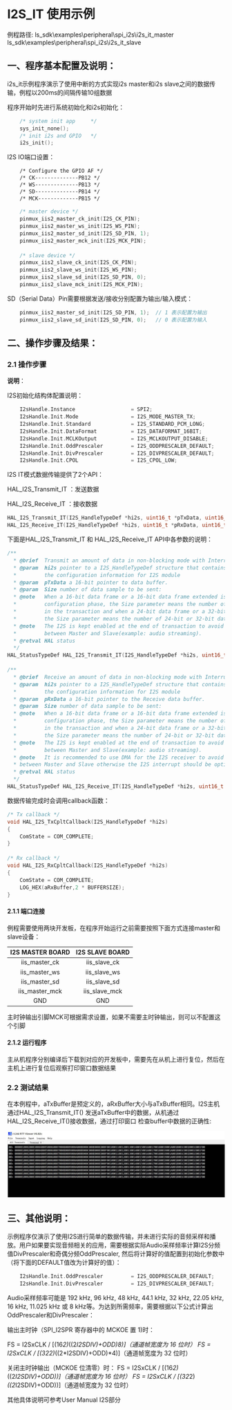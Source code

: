 # I2S_IT 使用示例

例程路径: ls_sdk\examples\peripheral\spi_i2s\i2s_it_master
         ls_sdk\examples\peripheral\spi_i2s\i2s_it_slave

## 一、程序基本配置及说明：

i2s_it示例程序演示了使用中断的方式实现i2s master和i2s slave之间的数据传输，例程以200ms的间隔传输10组数据

程序开始时先进行系统初始化和i2s初始化：

```c
    /* system init app     */
    sys_init_none();
    /* init i2s and GPIO   */
    i2s_init();
```

I2S IO端口设置：

        /* Configure the GPIO AF */
        /* CK--------------PB12 */	
        /* WS--------------PB13 */	
        /* SD--------------PB14 */	
        /* MCK-------------PB15 */

```C
    /* master device */
    pinmux_iis2_master_ck_init(I2S_CK_PIN);
    pinmux_iis2_master_ws_init(I2S_WS_PIN);
    pinmux_iis2_master_sd_init(I2S_SD_PIN, 1); 
    pinmux_iis2_master_mck_init(I2S_MCK_PIN);
 
    /* slave device */
    pinmux_iis2_slave_ck_init(I2S_CK_PIN);
    pinmux_iis2_slave_ws_init(I2S_WS_PIN);
    pinmux_iis2_slave_sd_init(I2S_SD_PIN, 0); 
    pinmux_iis2_slave_mck_init(I2S_MCK_PIN);
```
SD（Serial Data）Pin需要根据发送/接收分别配置为输出/输入模式：

```c
    pinmux_iis2_master_sd_init(I2S_SD_PIN, 1);  // 1 表示配置为输出
    pinmux_iis2_slave_sd_init(I2S_SD_PIN, 0);   // 0 表示配置为输入
```


## 二、操作步骤及结果：

### 2.1 操作步骤

**说明**：

I2S初始化结构体配置说明：

```C
    I2sHandle.Instance                  = SPI2;                         /*选择I2S Instance */
    I2sHandle.Init.Mode                 = I2S_MODE_MASTER_TX;           /*设置I2S模式，可选择（主机/从机）发送/接收*/
    I2sHandle.Init.Standard             = I2S_STANDARD_PCM_LONG;        /*设置音频数据通信协议标准 */
    I2sHandle.Init.DataFormat           = I2S_DATAFORMAT_16BIT;         /*设置数据格式 */
    I2sHandle.Init.MCLKOutput           = I2S_MCLKOUTPUT_DISABLE;       /*设置主时钟输出 */
    I2sHandle.Init.OddPrescaler         = I2S_ODDPRESCALER_DEFAULT;     /*设置I2S分频值 */
    I2sHandle.Init.DivPrescaler         = I2S_DIVPRESCALER_DEFAULT;     /*设置I2S奇偶分频 */
    I2sHandle.Init.CPOL                 = I2S_CPOL_LOW;                 /*设置时钟极性CPOL，可选高/低电平*/
```

I2S IT模式数据传输提供了2个API：

HAL_I2S_Transmit_IT ：发送数据

HAL_I2S_Receive_IT  ：接收数据


```c
HAL_I2S_Transmit_IT(I2S_HandleTypeDef *hi2s, uint16_t *pTxData, uint16_t Size)
HAL_I2S_Receive_IT(I2S_HandleTypeDef *hi2s, uint16_t *pRxData, uint16_t Size)

```

下面是HAL_I2S_Transmit_IT 和 HAL_I2S_Receive_IT API中各参数的说明：

``` C
/**
  * @brief  Transmit an amount of data in non-blocking mode with Interrupt
  * @param  hi2s pointer to a I2S_HandleTypeDef structure that contains
  *         the configuration information for I2S module
  * @param  pTxData a 16-bit pointer to data buffer.
  * @param  Size number of data sample to be sent:
  * @note   When a 16-bit data frame or a 16-bit data frame extended is selected during the I2S
  *         configuration phase, the Size parameter means the number of 16-bit data length
  *         in the transaction and when a 24-bit data frame or a 32-bit data frame is selected
  *         the Size parameter means the number of 24-bit or 32-bit data length.
  * @note   The I2S is kept enabled at the end of transaction to avoid the clock de-synchronization
  *         between Master and Slave(example: audio streaming).
  * @retval HAL status
  */
HAL_StatusTypeDef HAL_I2S_Transmit_IT(I2S_HandleTypeDef *hi2s, uint16_t *pTxData, uint16_t Size);

/**
  * @brief  Receive an amount of data in non-blocking mode with Interrupt
  * @param  hi2s pointer to a I2S_HandleTypeDef structure that contains
  *         the configuration information for I2S module
  * @param  pRxData a 16-bit pointer to the Receive data buffer.
  * @param  Size number of data sample to be sent:
  * @note   When a 16-bit data frame or a 16-bit data frame extended is selected during the I2S
  *         configuration phase, the Size parameter means the number of 16-bit data length
  *         in the transaction and when a 24-bit data frame or a 32-bit data frame is selected
  *         the Size parameter means the number of 24-bit or 32-bit data length.
  * @note   The I2S is kept enabled at the end of transaction to avoid the clock de-synchronization
  *         between Master and Slave(example: audio streaming).
  * @note   It is recommended to use DMA for the I2S receiver to avoid de-synchronization
  * between Master and Slave otherwise the I2S interrupt should be optimized.
  * @retval HAL status
  */
HAL_StatusTypeDef HAL_I2S_Receive_IT(I2S_HandleTypeDef *hi2s, uint16_t *pRxData, uint16_t Size);

```

数据传输完成时会调用callback函数：

```c
/* Tx callback */
void HAL_I2S_TxCpltCallback(I2S_HandleTypeDef *hi2s)
{
    ComState = COM_COMPLETE;
}

/* Rx callback */
void HAL_I2S_RxCpltCallback(I2S_HandleTypeDef *hi2s)
{
    ComState = COM_COMPLETE;
    LOG_HEX(aRxBuffer,2 * BUFFERSIZE);
}

```


#### 2.1.1 端口连接

例程需要使用两块开发板，在程序开始运行之前需要按照下面方式连接master和slave设备：

| I2S MASTER BOARD | I2S SLAVE BOARD |
| :--------------: | :-------------: |
|  iis_master_ck   |  iis_slave_ck   |
|  iis_master_ws   |  iis_slave_ws   |
|  iis_master_sd   |  iis_slave_sd   |
|  iis_master_mck  |  iis_slave_mck  |
|       GND        |       GND       |

主时钟输出引脚MCK可根据需求设置，如果不需要主时钟输出，则可以不配置这个引脚

#### 2.1.2  运行程序

主从机程序分别编译后下载到对应的开发板中，需要先在从机上进行复位，然后在主机上进行复位后观察打印窗口数据结果

### 2.2 测试结果

在本例程中，aTxBuffer是预定义的，aRxBuffer大小与aTxBuffer相同。I2S主机通过HAL_I2S_Transmit_IT() 发送aTxBuffer中的数据，从机通过HAL_I2S_Receive_IT()接收数据，通过打印窗口
检查buffer中数据的正确性:

![](../../../pics/i2s_it_rx.jpg)


## 三、其他说明：

示例程序仅演示了使用I2S进行简单的数据传输，并未进行实际的音频采样和播放。用户如果要实现音频相关的应用，需要根据实际Audio采样频率计算I2S分频值DivPrescaler和奇偶分频OddPrescaler,
然后将计算好的值配置到初始化参数中（将下面的DEFAULT值改为计算好的值）：
  
```C
    I2sHandle.Init.OddPrescaler         = I2S_ODDPRESCALER_DEFAULT;     
    I2sHandle.Init.DivPrescaler         = I2S_DIVPRESCALER_DEFAULT;   
```
Audio采样频率可能是 192 kHz, 96 kHz, 48 kHz, 44.1 kHz, 32 kHz, 
22.05 kHz, 16 kHz, 11.025 kHz 或 8 kHz等。为达到所需频率，需要根据以下公式计算出OddPrescaler和DivPrescaler：

输出主时钟（SPI_I2SPR 寄存器中的 MCKOE 置 1)时：

FS = I2SxCLK / [(16*2)*((2*I2SDIV)+ODD)*8)]（通道帧宽度为 16 位时）
FS = I2SxCLK / [(32*2)*((2*I2SDIV)+ODD)*4)]（通道帧宽度为 32 位时）

关闭主时钟输出（MCKOE 位清零）时：
FS = I2SxCLK / [(16*2)*((2*I2SDIV)+ODD))]（通道帧宽度为 16 位时）
FS = I2SxCLK / [(32*2)*((2*I2SDIV)+ODD))]（通道帧宽度为 32 位时）

其他具体说明可参考User Manual I2S部分